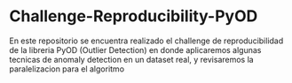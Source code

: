 # Challenge-Reproducibility-PyOD
En este repositorio se encuentra realizado el challenge de reproducibilidad de la libreria PyOD (Outlier Detection) en donde aplicaremos algunas tecnicas de anomaly detection en un dataset real, y revisaremos la paralelizacion para el algoritmo
